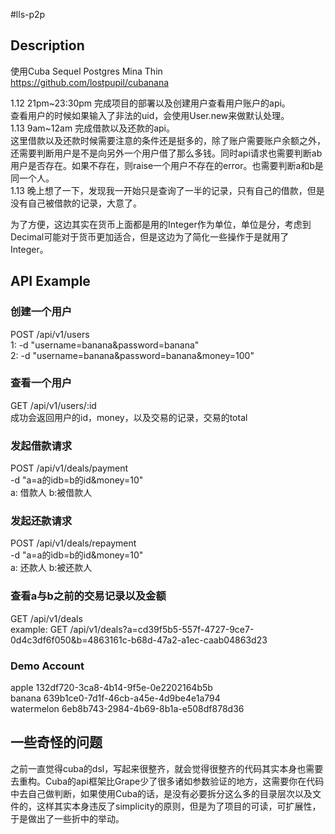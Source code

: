 #lls-p2p

## Description

使用Cuba Sequel Postgres Mina Thin     
https://github.com/lostpupil/cubanana    

1.12 21pm~23:30pm 完成项目的部署以及创建用户查看用户账户的api。    
查看用户的时候如果输入了非法的uid，会使用User.new来做默认处理。    
1.13 9am~12am 完成借款以及还款的api。    
这里借款以及还款时候需要注意的条件还是挺多的，除了账户需要账户余额之外，还需要判断用户是不是向另外一个用户借了那么多钱。同时api请求也需要判断ab用户是否存在。如果不存在，则raise一个用户不存在的error。也需要判断a和b是同一个人。   
1.13 晚上想了一下，发现我一开始只是查询了一半的记录，只有自己的借款，但是没有自己被借款的记录，大意了。    

为了方便，这边其实在货币上面都是用的Integer作为单位，单位是分，考虑到Decimal可能对于货币更加适合，但是这边为了简化一些操作于是就用了Integer。

## API Example

### 创建一个用户    
POST /api/v1/users     
1: -d "username=banana&password=banana"    
2: -d "username=banana&password=banana&money=100"    

### 查看一个用户
GET /api/v1/users/:id    
成功会返回用户的id，money，以及交易的记录，交易的total

### 发起借款请求
POST /api/v1/deals/payment    
-d "a=a的idb=b的id&money=10"    
a: 借款人 b:被借款人

### 发起还款请求
POST /api/v1/deals/repayment    
-d "a=a的idb=b的id&money=10"    
a: 还款人 b:被还款人

### 查看a与b之前的交易记录以及金额
GET /api/v1/deals    
example: GET /api/v1/deals?a=cd39f5b5-557f-4727-9ce7-0d4c3df6f050&b=4863161c-b68d-47a2-a1ec-caab04863d23

### Demo Account
apple 132df720-3ca8-4b14-9f5e-0e2202164b5b     
banana 639b1ce0-7d1f-46cb-a45e-4d9be4e1a794    
watermelon 6eb8b743-2984-4b69-8b1a-e508df878d36

## 一些奇怪的问题
之前一直觉得cuba的dsl，写起来很整齐，就会觉得很整齐的代码其实本身也需要去重构。Cuba的api框架比Grape少了很多诸如参数验证的地方，这需要你在代码中去自己做判断，如果使用Cuba的话，是没有必要拆分这么多的目录层次以及文件的，这样其实本身违反了simplicity的原则，但是为了项目的可读，可扩展性，于是做出了一些折中的举动。